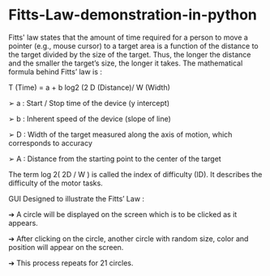 # Fitts-Law-demonstration-in-python
Fitts' law states that the amount of time required for a person to move a pointer (e.g., mouse
cursor) to a target area is a function of the distance to the target divided by the size of the target.
Thus, the longer the distance and the smaller the target’s size, the longer it takes.
The mathematical formula behind Fitts’ law is :
                              
T (Time) = a + b log2 (2 D (Distance)/ W (Width)

➢ a : Start / Stop time of the device (y intercept)

➢ b : Inherent speed of the device (slope of line)

➢ D : Width of the target measured along the axis of motion, which corresponds to accuracy

➢ A : Distance from the starting point to the center of the target

The term log 2( 2D / W ) is called the index of difficulty (ID). It describes the difficulty of the
motor tasks.
                                                
GUI Designed to illustrate the Fitts’ Law :

➔ A circle will be displayed on the screen which is to be clicked as it appears.
  
➔ After clicking on the circle, another circle with random size, color and position will appear on the screen.

➔ This process repeats for 21 circles.
